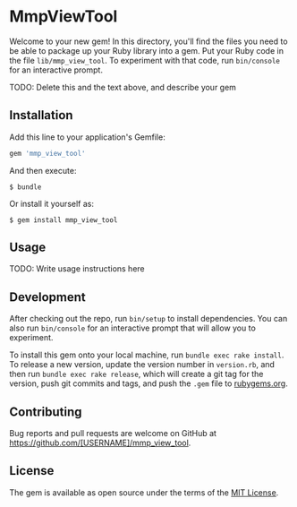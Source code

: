 # MmpViewTool

Welcome to your new gem! In this directory, you'll find the files you need to be able to package up your Ruby library into a gem. Put your Ruby code in the file `lib/mmp_view_tool`. To experiment with that code, run `bin/console` for an interactive prompt.

TODO: Delete this and the text above, and describe your gem

## Installation

Add this line to your application's Gemfile:

```ruby
gem 'mmp_view_tool'
```

And then execute:

    $ bundle

Or install it yourself as:

    $ gem install mmp_view_tool

## Usage

TODO: Write usage instructions here

## Development

After checking out the repo, run `bin/setup` to install dependencies. You can also run `bin/console` for an interactive prompt that will allow you to experiment.

To install this gem onto your local machine, run `bundle exec rake install`. To release a new version, update the version number in `version.rb`, and then run `bundle exec rake release`, which will create a git tag for the version, push git commits and tags, and push the `.gem` file to [rubygems.org](https://rubygems.org).

## Contributing

Bug reports and pull requests are welcome on GitHub at https://github.com/[USERNAME]/mmp_view_tool.


## License

The gem is available as open source under the terms of the [MIT License](http://opensource.org/licenses/MIT).

